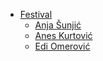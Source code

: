 * [Festival](https://github.com/FITCommunityArchive/RS1-Seminarski-Festival)
    * [Anja Šunjić](https://github.com/anja-sunjic)
    * [Anes Kurtović](https://github.com/aneskurtovic)
    * [Edi Omerović](https://github.com/edd1x)

